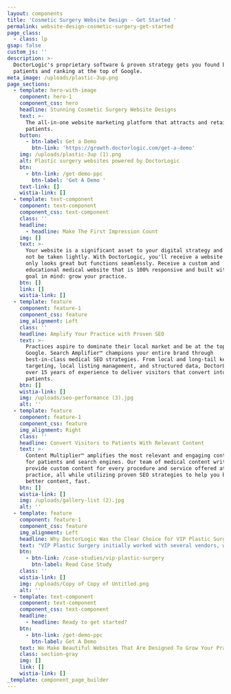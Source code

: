 ```yaml
---
layout: components
title: 'Cosmetic Surgery Website Design - Get Started '
permalink: website-design-cosmetic-surgery-get-started
page_class:
  - class: lp
gsap: false
custom_js: ''
description: >-
  DoctorLogic's proprietary software & proven strategy gets you found by more
  patients and ranking at the top of Google.
meta_image: /uploads/plastic-3up.png
page_sections:
  - template: hero-with-image
    component: hero-1
    component_css: hero
    headline: Stunning Cosmetic Surgery Website Designs
    text: >-
      The all-in-one website marketing platform that attracts and retains more
      patients. 
    button:
      - btn-label: Get a Demo
        btn-link: 'https://growth.doctorlogic.com/get-a-demo'
    img: /uploads/plastic-3up (1).png
    alt: Plastic surgery websites powered by DoctorLogic
    btn:
      - btn-link: /get-demo-ppc
        btn-label: 'Get A Demo '
    text-link: []
    wistia-link: []
  - template: text-component
    component: text-component
    component_css: text-component
    class: ''
    headline:
      - headline: Make The First Impression Count
    img: []
    text: >-
      Your website is a significant asset to your digital strategy and should
      not be taken lightly. With DoctorLogic, you'll receive a website that not
      only looks great but functions seamlessly. Receive a custom and
      educational medical website that is 100% responsive and built with one
      goal in mind: grow your practice.
    btn: []
    link: []
    wistia-link: []
  - template: feature
    component: feature-1
    component_css: feature
    img_alignment: Left
    class: ''
    headline: Amplify Your Practice with Proven SEO
    text: >-
      Practices aspire to dominate their local market and be at the top of
      Google. Search Amplifier™ champions your entire brand through
      best-in-class medical SEO strategies. From local and long-tail keyword
      targeting, local listing management, and structured data, DoctorLogic uses
      over 15 years of experience to deliver visitors that convert into
      patients.
    btn: []
    wistia-link: []
    img: /uploads/seo-performance (3).jpg
    alt: ''
  - template: feature
    component: feature-1
    component_css: feature
    img_alignment: Right
    class: ''
    headline: Convert Visitors to Patients With Relevant Content
    text: >-
      Content Multiplier™ amplifies the most relevant and engaging content pages
      for patients and search engines. Our team of medical content writers
      provide custom content for every procedure and service offered at your
      practice, all while utilizing proven SEO strategies to help you build
      better content, fast.
    btn: []
    wistia-link: []
    img: /uploads/gallery-list (2).jpg
    alt: ''
  - template: feature
    component: feature-1
    component_css: feature
    img_alignment: Left
    headline: Why DoctorLogic Was the Clear Choice for VIP Plastic Surgery
    text: "VIP Plastic Surgery initially worked with several vendors, who were costly and unable to fulfill their promises.\_Since partnering with DoctorLogic, VIP Plastic Surgery saw a growth in Page 1 keywords by 1,642%, resulting in an increase in website visits by 102%, a 55% increase in website leads, and a 10% lead-to-patient conversion rate."
    btn:
      - btn-link: /case-studies/vip-plastic-surgery
        btn-label: Read Case Study
    class: ''
    wistia-link: []
    img: /uploads/Copy of Copy of Untitled.png
    alt: ''
  - template: text-component
    component: text-component
    component_css: text-component
    headline:
      - headline: Ready to get started?
    btn:
      - btn-link: /get-demo-ppc
        btn-label: Get A Demo
    text: We Make Beautiful Websites That Are Designed To Grow Your Practice
    class: section-gray
    img: []
    link: []
    wistia-link: []
_template: component_page_builder
---
```


